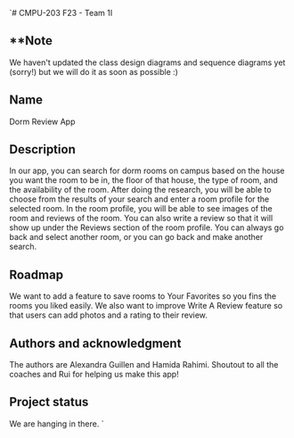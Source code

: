 `# CMPU-203 F23 - Team 1I


## **Note
We haven't updated the class design diagrams and sequence diagrams yet (sorry!) but we will do it as soon as possible :)

## Name
Dorm Review App

## Description
In our app, you can search for dorm rooms on campus based on the house you want the room to be in, the floor of that house,
the type of room, and the availability of the room. After doing the research, you will be able to choose from the results of your search
and enter a room profile for the selected room. In the room profile, you will be able to see images of the room and reviews of the room.
You can also write a review so that it will show up under the Reviews section of the room profile. You can always go back and
select another room, or you can go back and make another search.


## Roadmap
We want to add a feature to save rooms to Your Favorites so you fins the rooms you liked easily. We also want to improve 
Write A Review feature so that users can add photos and a rating to their review.


## Authors and acknowledgment
The authors are Alexandra Guillen and Hamida Rahimi. Shoutout to all the coaches and Rui for helping us make this app!



## Project status
We are hanging in there.
`